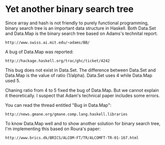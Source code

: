 # Yet another binary search tree

Since array and hash is not friendly to purely functional programming,
binary search tree is an important data structure in Haskell.  Both
Data.Set and Data.Map is the binary search tree based on Adams's
technital report.

	http://www.swiss.ai.mit.edu/~adams/BB/

A bug of Data.Map was reported:

	http://hackage.haskell.org/trac/ghc/ticket/4242

This bug does not exist in Data.Set. The difference between Data.Set
and Data.Map is the value of ratio (1/alpha). Data.Set uses 4 while
Data.Map used 5.

Chaning ratio from 4 to 5 fixed the bug of Data.Map. But we cannot
explain it theoretically. I suspect that Adam's technical paper
includes some errors.

You can read the thread entitled "Bug in Data.Map":

	http://news.gmane.org/gmane.comp.lang.haskell.libraries

To know Data.Map well and to show another solution for binary search
tree, I'm implementing this based on Roura's paper:

	http://www.brics.dk/BRICS/ALCOM-FT/TR/ALCOMFT-TR-01-167.html


